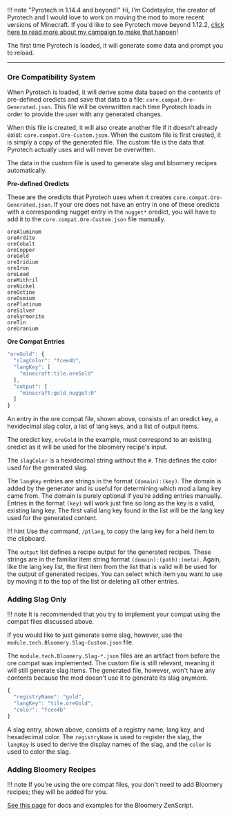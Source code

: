 !!! note "Pyrotech in 1.14.4 and beyond!"
    Hi, I'm Codetaylor, the creator of Pyrotech and I would love to work on moving the mod to more recent versions of Minecraft. If you'd like to see Pyrotech move beyond 1.12.2, [click here to read more about my campaign to make that happen](https://bit.ly/2KaxA3H)!

The first time Pyrotech is loaded, it will generate some data and prompt you to reload.

---

### Ore Compatibility System

When Pyrotech is loaded, it will derive some data based on the contents of pre-defined oredicts and save that data to a file: `core.compat.Ore-Generated.json`. This file will be overwritten each time Pyrotech loads in order to provide the user with any generated changes.

When this file is created, it will also create another file if it doesn't already exist: `core.compat.Ore-Custom.json`. When the custom file is first created, it is simply a copy of the generated file. The custom file is the data that Pyrotech actually uses and will never be overwitten.

The data in the custom file is used to generate slag and bloomery recipes automatically.

**Pre-defined Oredicts**

These are the oredicts that Pyrotech uses when it creates `core.compat.Ore-Generated.json`. If your ore does not have an entry in one of these oredicts with a corresponding nugget entry in the `nugget*` oredict, you will have to add it to the `core.compat.Ore-Custom.json` file manually.

```
oreAluminum
oreArdite
oreCobalt
oreCopper
oreGold
oreIridium
oreIron
oreLead
oreMithril
oreNickel
oreOctine
oreOsmium
orePlatinum
oreSilver
oreSyrmorite
oreTin
oreUranium
```

**Ore Compat Entries**
```js
"oreGold": {
  "slagColor": "fcee4b",
  "langKey": [
    "minecraft:tile.oreGold"
  ],
  "output": [
    "minecraft:gold_nugget:0"
  ]
}
```

An entry in the ore compat file, shown above, consists of an oredict key, a hexidecimal slag color, a list of lang keys, and a list of output items.

The oredict key, `oreGold` in the example, must correspond to an existing oredict as it will be used for the bloomery recipe's input.

The `slagColor` is a hexidecimal string without the `#`. This defines the color used for the generated slag.

The `langKey` entries are strings in the format `(domain):(key)`. The domain is added by the generator and is useful for determining which mod a lang key came from. The domain is purely optional if you're adding entries manually. Entries in the format `(key)` will work just fine so long as the key is a valid, existing lang key. The first valid lang key found in the list will be the lang key used for the generated content.

!!! hint
    Use the command, `/ptlang`, to copy the lang key for a held item to the clipboard.

The `output` list defines a recipe output for the generated recipes. These strings are in the familiar item string format `(domain):(path):(meta)`. Again, like the lang key list, the first item from the list that is valid will be used for the output of generated recipes. You can select which item you want to use by moving it to the top of the list or deleting all other entries.

### Adding Slag Only

!!! note
    It is recommended that you try to implement your compat using the compat files discussed above.

If you would like to just generate some slag, however, use the `module.tech.Bloomery.Slag-Custom.json` file.

The `module.tech.Bloomery.Slag-*.json` files are an artifact from before the ore compat was implemented. The custom file is still relevant, meaning it will still generate slag items. The generated file, however, won't have any contents because the mod doesn't use it to generate its slag anymore.

```js
{
  "registryName": "gold",
  "langKey": "tile.oreGold",
  "color": "fcee4b"
}
```

A slag entry, shown above, consists of a registry name, lang key, and hexadecimal color. The `registryName` is used to register the slag, the `langKey` is used to derive the display names of the slag, and the `color` is used to color the slag.

### Adding Bloomery Recipes

!!! note
    If you're using the ore compat files, you don't need to add Bloomery recipes; they will be added for you.

[See this page](zs/bloomery.md) for docs and examples for the Bloomery ZenScript.